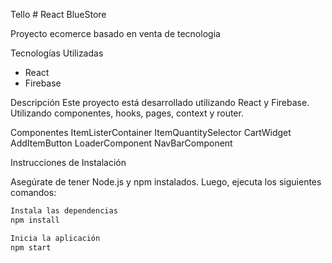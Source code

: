 Tello # React
BlueStore

Proyecto ecomerce basado en venta de tecnologia

Tecnologías Utilizadas

- React
- Firebase

Descripción
Este proyecto está desarrollado utilizando React y Firebase. Utilizando componentes, hooks, pages, context y router.

Componentes
ItemListerContainer
ItemQuantitySelector
CartWidget
AddItemButton
LoaderComponent
NavBarComponent

Instrucciones de Instalación

Asegúrate de tener Node.js y npm instalados. Luego, ejecuta los siguientes comandos:

```bash
Instala las dependencias
npm install

Inicia la aplicación
npm start
```
